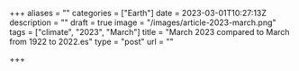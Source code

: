 +++
aliases = ""
categories = ["Earth"]
date = 2023-03-01T10:27:13Z
description = ""
draft = true
image = "/images/article-2023-march.png"
tags = ["climate", "2023", "March"]
title = "March 2023 compared to March from 1922 to 2022.es"
type = "post"
url = ""

+++
